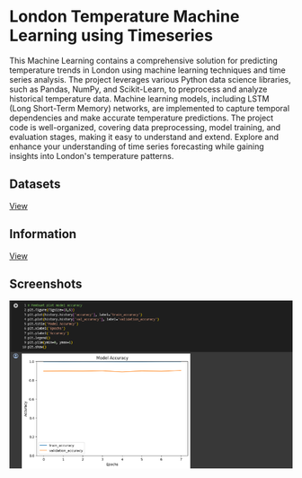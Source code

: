 # London Temperature Machine Learning using Timeseries
This Machine Learning contains a comprehensive solution for predicting temperature trends in London using machine learning techniques and time series analysis. The project leverages various Python data science libraries, such as Pandas, NumPy, and Scikit-Learn, to preprocess and analyze historical temperature data. Machine learning models, including LSTM (Long Short-Term Memory) networks, are implemented to capture temporal dependencies and make accurate temperature predictions. The project code is well-organized, covering data preprocessing, model training, and evaluation stages, making it easy to understand and extend. Explore and enhance your understanding of time series forecasting while gaining insights into London's temperature patterns.

## Datasets
[View](https://www.kaggle.com/datasets/emmanuelfwerr/london-weather-data)

## Information
[View](https://github.com/achmadhadikurnia/belajar-pengembangan-machine-learning-dicoding-certificate)

## Screenshots
![screenshot_1.png](/screenshots/screenshot_1.png)